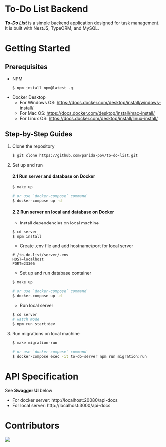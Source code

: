 # To-Do List Backend
***To-Do List*** is a simple backend application designed for task management.  
It is built with NestJS, TypeORM, and MySQL.


# Getting Started

## Prerequisites
* NPM
  ```
  $ npm install npm@latest -g
  ```
* Docker Desktop
    * For Windows OS: https://docs.docker.com/desktop/install/windows-install/
    * For Mac OS: https://docs.docker.com/desktop/install/mac-install/
    * For Linux OS: https://docs.docker.com/desktop/install/linux-install/

## Step-by-Step Guides

1. Clone the repository
    ```bash
    $ git clone https://github.com/panida-pov/to-do-list.git
    ```

2. Set up and run
   #### 2.1 Run server and database on Docker
      ```bash
      $ make up
      
      # or use `docker-compose` command
      $ docker-compose up -d
      ```
   #### 2.2 Run server on local and database on Docker
    * Install dependencies on local machine
    ```bash
    $ cd server
    $ npm install
    ``` 
    * Create .env file and add hostname/port for local server
    ```env
    # /to-do-list/server/.env
    HOST=localhost
    PORT=23306
    ```
    * Set up and run database container
    ```bash
    $ make up
    
    # or use `docker-compose` command
    $ docker-compose up -d
    ```
    * Run local server
    ```bash
    $ cd server
    # watch mode
    $ npm run start:dev
    ``` 
  
4. Run migrations on local machine
    ```bash
    $ make migration-run
  
    # or use `docker-compose` command
    $ docker-compose exec -it to-do-server npm run migration:run
    ```

# API Specification
See **Swagger UI** below
* For docker server: http://localhost:20080/api-docs
* For local server: http://localhost:3000/api-docs

# Contributors
<a href="https://github.com/panida-pov/to-do-list/graphs/contributors">
  <img src="https://contrib.rocks/image?repo=panida-pov/to-do-list" />
</a>
